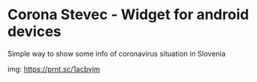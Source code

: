 
# Corona Stevec - Widget for android devices

Simple way to show some info of coronavirus situation in Slovenia

img: https://prnt.sc/1acbvjm

